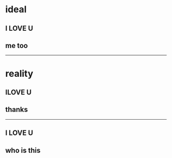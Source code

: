 # ideal

## I LOVE U
## me too

-----
# reality

## ILOVE U
## thanks

----


## I LOVE U
## who is this
